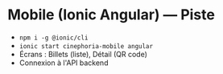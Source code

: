 # Mobile (Ionic Angular) — Piste
- `npm i -g @ionic/cli`
- `ionic start cinephoria-mobile angular`
- Écrans : Billets (liste), Détail (QR code)
- Connexion à l'API backend
